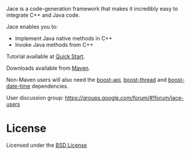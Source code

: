 Jace is a code-generation framework that makes it incredibly easy to integrate C++ and Java code.

Jace enables you to:

* Implement Java native methods in C++
* Invoke Java methods from C++

Tutorial available at [Quick Start](wiki/Quick_Start.md).

Downloads available from [Maven](http://search.maven.org/#search|ga|1|g%3A%22com.googlecode.jace%22).

Non-Maven users will also need the [boost-api](http://search.maven.org/#search|ga|1|g%3A%22com.googlecode.boost-maven-project%22%20a%3A%22boost-api%22), [boost-thread](http://search.maven.org/#search|ga|1|g%3A%22com.googlecode.boost-maven-project%22%20a%3A%22boost-thread%22) and [boost-date-time](http://search.maven.org/#search|ga|1|g%3A%22com.googlecode.boost-maven-project%22%20a%3A%22boost-date-time%22) dependencies.

User discussion group: https://groups.google.com/forum/#!forum/jace-users

# License

Licensed under the [BSD License](Chapter%201#"markdown-header-the-jace-license)
